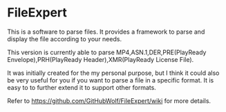 # FileExpert
This is a software to parse files. It provides a framework to parse and display the file according to your needs.

This version is currently able to parse MP4,ASN.1,DER,PRE(PlayReady Envelope),PRH(PlayReady Header),XMR(PlayReady License File).

It was initially created for the my personal purpose, but I think it could also be very useful for you if you want to parse a file in a specific format. It is easy to to further extend it to support other formats.


Refer to https://github.com/GitHubWolf/FileExpert/wiki for more details.

